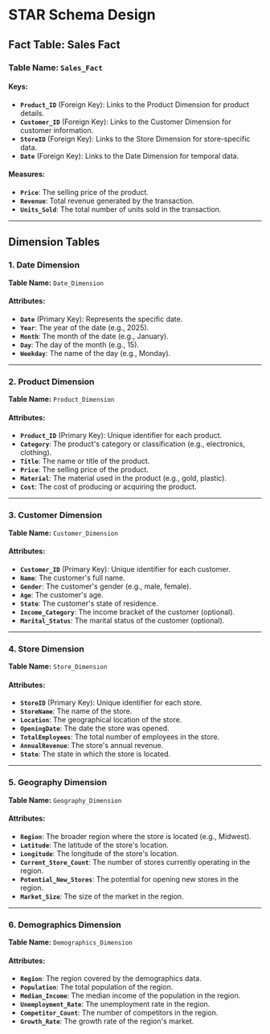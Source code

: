 # **STAR Schema Design**

## **Fact Table: Sales Fact**

### **Table Name:** `Sales_Fact`

#### **Keys:**
- **`Product_ID`** (Foreign Key): Links to the Product Dimension for product details.
- **`Customer_ID`** (Foreign Key): Links to the Customer Dimension for customer information.
- **`StoreID`** (Foreign Key): Links to the Store Dimension for store-specific data.
- **`Date`** (Foreign Key): Links to the Date Dimension for temporal data.

#### **Measures:**
- **`Price`**: The selling price of the product.  
- **`Revenue`**: Total revenue generated by the transaction.  
- **`Units_Sold`**: The total number of units sold in the transaction.  

---

## **Dimension Tables**

### **1. Date Dimension**
**Table Name:** `Date_Dimension`

#### **Attributes:**
- **`Date`** (Primary Key): Represents the specific date.  
- **`Year`**: The year of the date (e.g., 2025).  
- **`Month`**: The month of the date (e.g., January).  
- **`Day`**: The day of the month (e.g., 15).  
- **`Weekday`**: The name of the day (e.g., Monday).  

---

### **2. Product Dimension**
**Table Name:** `Product_Dimension`

#### **Attributes:**
- **`Product_ID`** (Primary Key): Unique identifier for each product.  
- **`Category`**: The product's category or classification (e.g., electronics, clothing).  
- **`Title`**: The name or title of the product.  
- **`Price`**: The selling price of the product.  
- **`Material`**: The material used in the product (e.g., gold, plastic).  
- **`Cost`**: The cost of producing or acquiring the product.  

---

### **3. Customer Dimension**
**Table Name:** `Customer_Dimension`

#### **Attributes:**
- **`Customer_ID`** (Primary Key): Unique identifier for each customer.  
- **`Name`**: The customer's full name.  
- **`Gender`**: The customer's gender (e.g., male, female).  
- **`Age`**: The customer's age.  
- **`State`**: The customer's state of residence.  
- **`Income_Category`**: The income bracket of the customer (optional).  
- **`Marital_Status`**: The marital status of the customer (optional).  

---

### **4. Store Dimension**
**Table Name:** `Store_Dimension`

#### **Attributes:**
- **`StoreID`** (Primary Key): Unique identifier for each store.  
- **`StoreName`**: The name of the store.  
- **`Location`**: The geographical location of the store.  
- **`OpeningDate`**: The date the store was opened.  
- **`TotalEmployees`**: The total number of employees in the store.  
- **`AnnualRevenue`**: The store's annual revenue.  
- **`State`**: The state in which the store is located.  

---

### **5. Geography Dimension**
**Table Name:** `Geography_Dimension`

#### **Attributes:**
- **`Region`**: The broader region where the store is located (e.g., Midwest).  
- **`Latitude`**: The latitude of the store's location.  
- **`Longitude`**: The longitude of the store's location.  
- **`Current_Store_Count`**: The number of stores currently operating in the region.  
- **`Potential_New_Stores`**: The potential for opening new stores in the region.  
- **`Market_Size`**: The size of the market in the region.  

---

### **6. Demographics Dimension**
**Table Name:** `Demographics_Dimension`

#### **Attributes:**
- **`Region`**: The region covered by the demographics data.  
- **`Population`**: The total population of the region.  
- **`Median_Income`**: The median income of the population in the region.  
- **`Unemployment_Rate`**: The unemployment rate in the region.  
- **`Competitor_Count`**: The number of competitors in the region.  
- **`Growth_Rate`**: The growth rate of the region's market.  

